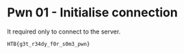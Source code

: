 # Pwn 01 - Initialise connection

It required only to connect to the server.

```
HTB{g3t_r34dy_f0r_s0m3_pwn}
```
